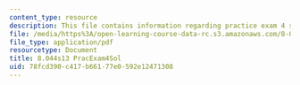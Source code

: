 ```yaml
---
content_type: resource
description: This file contains information regarding practice exam 4 solution.
file: /media/https%3A/open-learning-course-data-rc.s3.amazonaws.com/8-044-statistical-physics-i-spring-2013/78fcd390c417b66177e0592e12471308_MIT8_044S14_praexam4sol_03.pdf
file_type: application/pdf
resourcetype: Document
title: 8.044s13 PracExam4Sol
uid: 78fcd390-c417-b661-77e0-592e12471308
---
```

